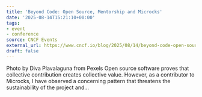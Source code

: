 ```yaml
---
title: 'Beyond Code: Open Source, Mentorship and Microcks'
date: '2025-08-14T15:21:10+00:00'
tags:
- event
- conference
source: CNCF Events
external_url: https://www.cncf.io/blog/2025/08/14/beyond-code-open-source-mentorship-and-microcks/
draft: false
---
```

Photo by Diva Plavalaguna from Pexels Open source software proves that collective contribution creates collective value. However, as a contributor to Microcks, I have observed a concerning pattern that threatens the sustainability of the project and...
